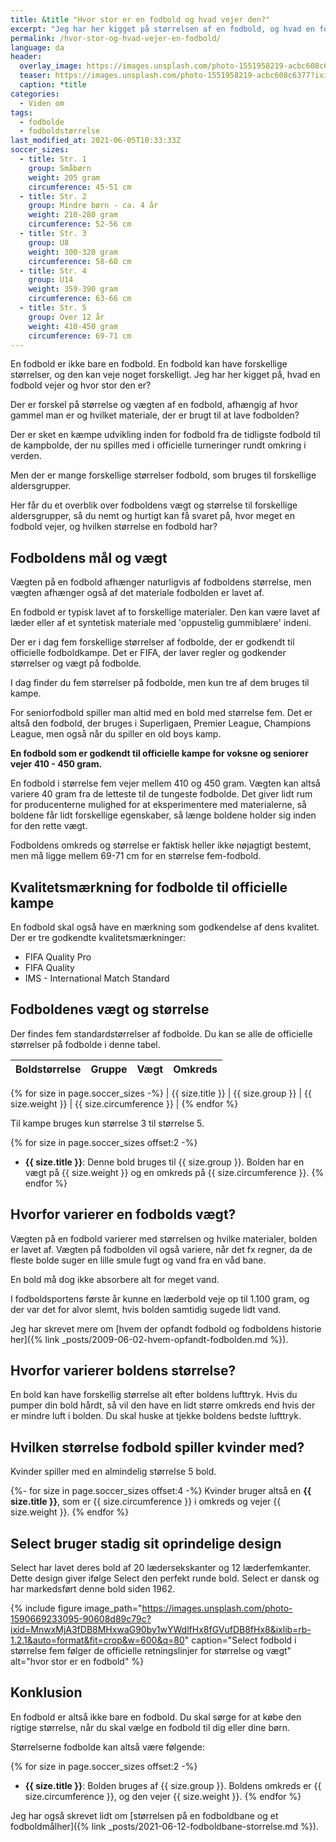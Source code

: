 ```yaml
---
title: &title "Hvor stor er en fodbold og hvad vejer den?"
excerpt: "Jeg har her kigget på størrelsen af en fodbold, og hvad en fodbold vejer? Du har sikkert kigget på en fodbold og tænkt, hvor stor er den?"
permalink: /hvor-stor-og-hvad-vejer-en-fodbold/
language: da
header:
  overlay_image: https://images.unsplash.com/photo-1551958219-acbc608c6377?ixid=MnwxMjA3fDB8MHxwaG90by1wYWdlfHx8fGVufDB8fHx8&ixlib=rb-1.2.1&auto=format&fit=crop&w=1950&q=80
  teaser: https://images.unsplash.com/photo-1551958219-acbc608c6377?ixid=MnwxMjA3fDB8MHxwaG90by1wYWdlfHx8fGVufDB8fHx8&ixlib=rb-1.2.1&auto=format&fit=crop&w=400&q=80
  caption: *title
categories:
  - Viden om
tags:
  - fodbolde
  - fodboldstørrelse
last_modified_at: 2021-06-05T10:33:33Z
soccer_sizes:
  - title: Str. 1
    group: Småbørn
    weight: 205 gram
    circumference: 45-51 cm
  - title: Str. 2
    group: Mindre børn - ca. 4 år
    weight: 210-280 gram
    circumference: 52-56 cm
  - title: Str. 3
    group: U8
    weight: 300-320 gram
    circumference: 58-60 cm
  - title: Str. 4
    group: U14
    weight: 359-390 gram
    circumference: 63-66 cm
  - title: Str. 5
    group: Over 12 år
    weight: 410-450 gram
    circumference: 69-71 cm
---
```


En fodbold er ikke bare en fodbold. En fodbold kan have forskellige størrelser, og den kan veje noget forskelligt. Jeg har her kigget på, hvad en fodbold vejer og hvor stor den er?

Der er forskel på størrelse og vægten af en fodbold, afhængig af hvor gammel man er og hvilket materiale, der er brugt til at lave fodbolden?

Der er sket en kæmpe udvikling inden for fodbold fra de tidligste fodbold til de kampbolde, der nu spilles med i officielle turneringer rundt omkring i verden.

Men der er mange forskellige størrelser fodbold, som bruges til forskellige aldersgrupper.

Her får du et overblik over fodboldens vægt og størrelse til forskellige aldersgrupper, så du nemt og hurtigt kan få svaret på, hvor meget en fodbold vejer, og hvilken størrelse en fodbold har?

## Fodboldens mål og vægt

Vægten på en fodbold afhænger naturligvis af fodboldens størrelse, men vægten afhænger også af det materiale fodbolden er lavet af.

En fodbold er typisk lavet af to forskellige materialer. Den kan være lavet af læder eller af et syntetisk materiale med 'oppustelig gummiblære' indeni.

Der er i dag fem forskellige størrelser af fodbolde, der er godkendt til officielle fodboldkampe. Det er FIFA, der laver regler og godkender størrelser og vægt på fodbolde.

I dag finder du fem størrelser på fodbolde, men kun tre af dem bruges til kampe.

For seniorfodbold spiller man altid med en bold med størrelse fem. Det er altså den fodbold, der bruges i Superligaen, Premier League, Champions League, men også når du spiller en old boys kamp.

**En fodbold som er godkendt til officielle kampe for voksne og seniorer vejer 410 - 450 gram.**

En fodbold i størrelse fem vejer mellem 410 og 450 gram. Vægten kan altså variere 40 gram fra de letteste til de tungeste fodbolde. Det giver lidt rum for producenterne mulighed for at eksperimentere med materialerne, så boldene får lidt forskellige egenskaber, så længe boldene holder sig inden for den rette vægt.

Fodboldens omkreds og størrelse er faktisk heller ikke nøjagtigt bestemt, men må ligge mellem 69-71 cm for en størrelse fem-fodbold.

## Kvalitetsmærkning for fodbolde til officielle kampe

En fodbold skal også have en mærkning som godkendelse af dens kvalitet. Der er tre godkendte kvalitetsmærkninger:

- FIFA Quality Pro
- FIFA Quality
- IMS - International Match Standard

## Fodboldenes vægt og størrelse

Der findes fem standardstørrelser af fodbolde. Du kan se alle de officielle størrelser på fodbolde i denne tabel.

| Boldstørrelse | Gruppe | Vægt | Omkreds |
|-|-|-|-|
{% for size in page.soccer_sizes -%}
| {{ size.title }} | {{ size.group }} | {{ size.weight }} | {{ size.circumference }} |
{% endfor %}

Til kampe bruges kun størrelse 3 til størrelse 5.

{% for size in page.soccer_sizes offset:2 -%}
- **{{ size.title }}**: Denne bold bruges til {{ size.group }}. Bolden har en vægt på {{ size.weight }} og en omkreds på {{ size.circumference }}.
{% endfor %}

## Hvorfor varierer en fodbolds vægt?

Vægten på en fodbold varierer med størrelsen og hvilke materialer, bolden er lavet af. Vægten på fodbolden vil også variere, når det fx regner, da de fleste bolde suger en lille smule fugt og vand fra en våd bane.

En bold må dog ikke absorbere alt for meget vand.

I fodboldsportens første år kunne en læderbold veje op til 1.100 gram, og der var det for alvor slemt, hvis bolden samtidig sugede lidt vand.

Jeg har skrevet mere om [hvem der opfandt fodbold og fodboldens historie her]({% link _posts/2009-06-02-hvem-opfandt-fodbolden.md %}).

## Hvorfor varierer boldens størrelse?

En bold kan have forskellig størrelse alt efter boldens lufttryk. Hvis du pumper din bold hårdt, så vil den have en lidt større omkreds end hvis der er mindre luft i bolden. Du skal huske at tjekke boldens bedste lufttryk.

## Hvilken størrelse fodbold spiller kvinder med?

Kvinder spiller med en almindelig størrelse 5 bold.

{%- for size in page.soccer_sizes offset:4 -%}
Kvinder bruger altså en **{{ size.title }}**, som er {{ size.circumference }} i omkreds og vejer {{ size.weight }}.
{% endfor %}

## Select bruger stadig sit oprindelige design

Select har lavet deres bold af 20 lædersekskanter og 12 læderfemkanter. Dette design giver ifølge Select den perfekt runde bold. Select er dansk og har markedsført denne bold siden 1962.

{% include figure image_path="https://images.unsplash.com/photo-1590669233095-90608d89c79c?ixid=MnwxMjA3fDB8MHxwaG90by1wYWdlfHx8fGVufDB8fHx8&ixlib=rb-1.2.1&auto=format&fit=crop&w=600&q=80" caption="Select fodbold i størrelse fem følger de officielle retningslinjer for størrelse og vægt" alt="hvor stor er en fodbold" %}

## Konklusion

En fodbold er altså ikke bare en fodbold. Du skal sørge for at købe den rigtige størrelse, når du skal vælge en fodbold til dig eller dine børn.

Størrelserne fodbolde kan altså være følgende:

{% for size in page.soccer_sizes offset:2 -%}
- **{{ size.title }}**: Bolden bruges af {{ size.group }}. Boldens omkreds er {{ size.circumference }}, og den vejer {{ size.weight }}.
{% endfor %}

Jeg har også skrevet lidt om [størrelsen på en fodboldbane og et fodboldmålher]({% link _posts/2021-06-12-fodboldbane-storrelse.md %}).
